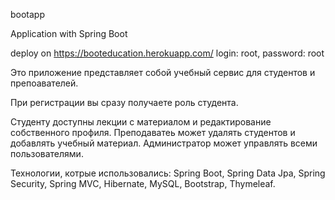 bootapp

Application with Spring Boot

deploy on https://booteducation.herokuapp.com/ login: root, password: root

Это приложение представляет собой учебный сервис для студентов и препоавателей.

При регистрации вы сразу получаете роль студента.

Студенту доступны лекции с материалом и редактирование собственного профиля. Преподаватеь может удалять студентов и добавлять учебный материал. Администратор может управлять всеми пользователями.

Технологии, котрые использовались: Spring Boot, Spring Data Jpa, Spring Security, Spring MVC, Hibernate, MySQL, Bootstrap, Thymeleaf.
